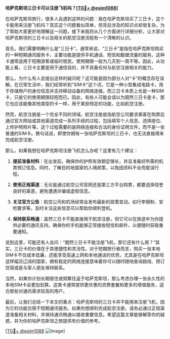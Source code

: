 **哈萨克斯坦三日卡可以注册飞机吗？[[TG💪+ @esim1088](https://t.me/s/esim1088)]**

在哈萨克斯坦旅行，很多人会遇到这样的问题：我在哈萨克斯坦买了三日卡，这个卡能用来注册飞机吗？其实这个问题看似简单，但背后涉及的知识点却很复杂。为了帮助大家更好地理解这一问题，接下来我将从几个方面进行详细分析，让大家对哈萨克斯坦的三日卡以及相关的航空注册流程有一个清晰的认识。

首先，我们需要明确什么是“三日卡”。通常来说，“三日卡”是指在哈萨克斯坦购买的一种短期通讯服务卡，主要功能是提供手机通话、短信和数据流量的服务。这种卡通常适用于短期游客或临时居民，使用期限一般为几天到一周不等。因此，从功能上看，三日卡主要是用于通信目的，并不具备任何与航空注册相关的能力。

那么，为什么有人会提出这样的疑问呢？这可能是因为部分人对“卡”的概念存在误解。在日常生活中，我们经常听到“SIM卡”这个词，它是一种小型集成电路卡，用于存储用户的身份信息并支持移动设备的网络连接。而三日卡本质上也是一种SIM卡，只是它的使用期限较短而已。因此，有些人可能会误以为既然三日卡是卡，那它也应该能像其他类型的卡一样，用于某些特定的功能，比如航空注册。

然而，航空注册是一个完全不同的领域。航空注册是指航空公司要求乘客在购票后通过官方网站或其他渠道完成一系列手续的过程，包括填写个人信息、选择座位、上传护照照片等。这个过程需要的是网络连接和合法的身份证明文件，而不是一张普通的SIM卡。换句话说，即使你拥有一张哈萨克斯坦的三日卡，也无法直接用来完成航空注册。

那么，如果我想在哈萨克斯坦注册飞机怎么办呢？这里有几个建议：

1. **提前准备材料**：在出发前，确保你的护照有效期足够长，并且准备好所需的机票预订信息。同时，了解目的地国家的入境政策，以免因资料不全而耽误行程。

2. **使用正规渠道**：无论是通过航空公司官网还是第三方平台购票，都要选择信誉良好的渠道，避免遭遇诈骗或虚假信息。

3. **关注官方公告**：航空公司和机场经常会发布最新的政策变动，如行李限制、安检要求等，及时关注这些信息可以帮助你顺利登机。

4. **保持联系畅通**：虽然三日卡不能直接用于航空注册，但它可以在旅途中为你提供必要的通讯支持。确保你的手机能够正常接收短信和邮件，以便随时获取重要通知。

说到这里，可能还有人会问：“既然三日卡不能注册飞机，那它还有什么用？”其实，三日卡的价值在于其便捷性和灵活性。对于短期旅行者而言，购买一张本地SIM卡不仅成本低廉，还能享受高速上网和本地通话的优势。尤其是在哈萨克斯坦这样幅员辽阔的国家，拥有稳定的网络连接意味着你可以随时随地查询路线、预订住宿或是与家人朋友保持联系。

当然，如果你计划长期居住或频繁往返于哈萨克斯坦，那么考虑办理一张永久性的本地SIM卡会更加划算。这类卡通常提供更优惠的资费套餐和更多的增值服务，适合那些对通讯需求较高的用户。

最后，让我们总结一下本文的重点：哈萨克斯坦的三日卡并不能用来注册飞机，因为它的功能仅限于短期通讯服务。如果你想顺利完成航空注册，请务必通过正规渠道准备相关材料，并保持通讯畅通以接收重要信息。希望这篇文章能够解答你的疑惑，并为你的哈萨克斯坦之旅提供有价值的参考。

[[TG💪+ @esim1088](https://t.me/s/esim1088) ![Image](https://i.postimg.cc/4NQfJmqS/Snipaste-2025-05-13-00-14-12.png)]